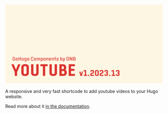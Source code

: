 ![](../../documentation/hugo-youtube/header-card.png)

A responsive and very fast shortcode to add youtube videos to your Hugo website.

Read more about it [in the documentation](https://kollitsch.dev/components/hugo-youtube/).
